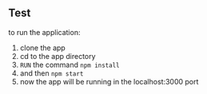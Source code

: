 ## Test
to run the application:
1. clone the app
2. cd to the app directory
3. `RUN` the command `npm install`
4. and then `npm start`
5. now the app will be running in the localhost:3000 port
